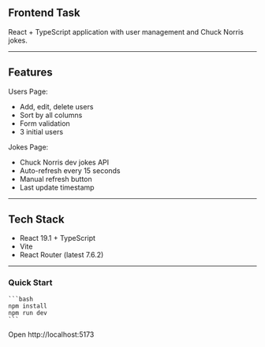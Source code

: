 ## Frontend Task

React + TypeScript application with user management and Chuck Norris jokes.

---

## Features

Users Page:

- Add, edit, delete users
- Sort by all columns
- Form validation
- 3 initial users

Jokes Page:

- Chuck Norris dev jokes API
- Auto-refresh every 15 seconds
- Manual refresh button
- Last update timestamp

---

## Tech Stack

- React 19.1 + TypeScript
- Vite
- React Router (latest 7.6.2)

---

### Quick Start

    ```bash
    npm install
    npm run dev
    ```

Open http://localhost:5173